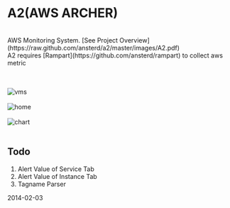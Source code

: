 A2(AWS ARCHER)
===
<br>
AWS Monitoring System. [See Project Overview](https://raw.github.com/ansterd/a2/master/images/A2.pdf)
<br>
A2 requires [Rampart](https://github.com/ansterd/rampart) to collect aws metric 
<br>
<br>
<br>

![vms](https://raw.github.com/ansterd/a2/master/images/vms.png)
<br>
<br>
![home](https://raw.github.com/ansterd/a2/master/images/home.png)
<br>
<br>
![chart](https://raw.github.com/ansterd/a2/master/images/chart.png)
<br>
<br>


## Todo

1. Alert Value of Service Tab
2. Alert Value of Instance Tab
3. Tagname Parser

2014-02-03

